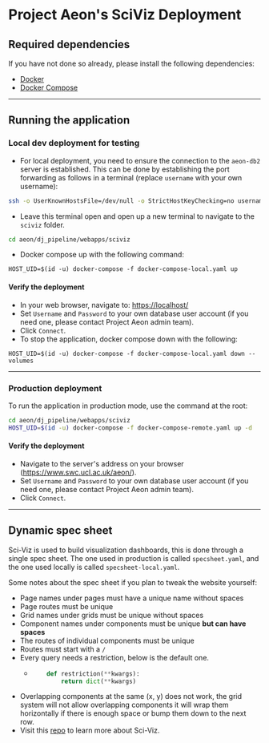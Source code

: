 # Project Aeon's SciViz Deployment

## Required dependencies
If you have not done so already, please install the following dependencies:

- [Docker](https://docs.docker.com/get-docker/)
- [Docker Compose](https://docs.docker.com/compose/install/)

---
## Running the application
### Local dev deployment for testing

- For local deployment, you need to ensure the connection to the `aeon-db2` server is established. This can be done by establishing the port forwarding as follows in a terminal (replace `username` with your own username):

```bash
ssh -o UserKnownHostsFile=/dev/null -o StrictHostKeyChecking=no username@ssh.swc.ucl.ac.uk -L 3306:aeon-db2:3306 -N
```

- Leave this terminal open and open up a new terminal to navigate to the `sciviz` folder.
```bash
cd aeon/dj_pipeline/webapps/sciviz
```
- Docker compose up with the following command:
```
HOST_UID=$(id -u) docker-compose -f docker-compose-local.yaml up
```

#### Verify the deployment
- In your web browser, navigate to: [https://localhost/](https://localhost/)
- Set `Username` and `Password` to your own database user account (if you need one, please contact Project Aeon admin team).
- Click `Connect`.
- To stop the application, docker compose down with the following:
```
HOST_UID=$(id -u) docker-compose -f docker-compose-local.yaml down --volumes
```

---

### Production deployment

To run the application in production mode, use the command at the root:

```bash
cd aeon/dj_pipeline/webapps/sciviz
HOST_UID=$(id -u) docker-compose -f docker-compose-remote.yaml up -d
```

#### Verify the deployment
- Navigate to the server's address on your browser (https://www.swc.ucl.ac.uk/aeon/).
- Set `Username` and `Password` to your own database user account (if you need one, please contact Project Aeon admin team).
- Click `Connect`.

---
## Dynamic spec sheet
Sci-Viz is used to build visualization dashboards, this is done through a single spec sheet. The one used in production is called `specsheet.yaml`,
and the one used locally is called `specsheet-local.yaml`.

Some notes about the spec sheet if you plan to tweak the website yourself:
- Page names under pages must have a unique name without spaces
- Page routes must be unique
- Grid names under grids must be unique without spaces
- Component names under components must be unique **but can have spaces**
- The routes of individual components must be unique
- Routes must start with a `/`
- Every query needs a restriction, below is the default one.
  - ```python
        def restriction(**kwargs):
            return dict(**kwargs)
    ```
- Overlapping components at the same (x, y) does not work, the grid system will not allow overlapping components it will wrap them horizontally if there is enough space or bump them down to the next row.
- Visit this [repo](https://github.com/datajoint/sci-viz) to learn more about Sci-Viz.
